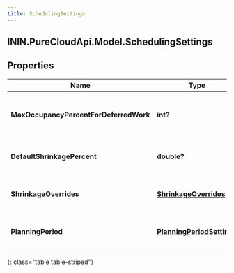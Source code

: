 ```yaml
---
title: SchedulingSettings
---
```

## ININ.PureCloudApi.Model.SchedulingSettings

## Properties

|Name | Type | Description | Notes|
|------------ | ------------- | ------------- | -------------|
| **MaxOccupancyPercentForDeferredWork** | **int?** | Max occupancy percent for deferred work | [optional] |
| **DefaultShrinkagePercent** | **double?** | Default shrinkage percent for scheduling | [optional] |
| **ShrinkageOverrides** | [**ShrinkageOverrides**](ShrinkageOverrides.html) | Shrinkage overrides for scheduling | [optional] |
| **PlanningPeriod** | [**PlanningPeriodSettings**](PlanningPeriodSettings.html) | Planning period settings for scheduling | [optional] |
{: class="table table-striped"}


